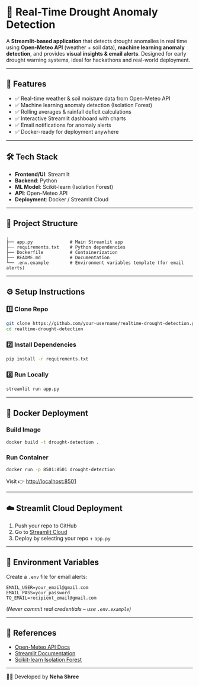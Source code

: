 # 🌾 Real-Time Drought Anomaly Detection

A **Streamlit-based application** that detects drought anomalies in real time using **Open-Meteo API** (weather + soil data), **machine learning anomaly detection**, and provides **visual insights & email alerts**. Designed for early drought warning systems, ideal for hackathons and real-world deployment.

---

## 🚀 Features

* ✅ Real-time weather & soil moisture data from Open-Meteo API
* ✅ Machine learning anomaly detection (Isolation Forest)
* ✅ Rolling averages & rainfall deficit calculations
* ✅ Interactive Streamlit dashboard with charts
* ✅ Email notifications for anomaly alerts
* ✅ Docker-ready for deployment anywhere

---

## 🛠 Tech Stack

* **Frontend/UI**: Streamlit
* **Backend**: Python
* **ML Model**: Scikit-learn (Isolation Forest)
* **API**: Open-Meteo API
* **Deployment**: Docker / Streamlit Cloud

---

## 📂 Project Structure

```
.
├── app.py              # Main Streamlit app
├── requirements.txt    # Python dependencies
├── Dockerfile          # Containerization
├── README.md           # Documentation
└── .env.example        # Environment variables template (for email alerts)
```

---

## ⚙️ Setup Instructions

### 1️⃣ Clone Repo

```bash
git clone https://github.com/your-username/realtime-drought-detection.git
cd realtime-drought-detection
```

### 2️⃣ Install Dependencies

```bash
pip install -r requirements.txt
```

### 3️⃣ Run Locally

```bash
streamlit run app.py
```

---

## 🐳 Docker Deployment

### Build Image

```bash
docker build -t drought-detection .
```

### Run Container

```bash
docker run -p 8501:8501 drought-detection
```

Visit 👉 [http://localhost:8501](http://localhost:8501)

---

## ☁️ Streamlit Cloud Deployment

1. Push your repo to GitHub
2. Go to [Streamlit Cloud](https://share.streamlit.io)
3. Deploy by selecting your repo + `app.py`

---

## 🔑 Environment Variables

Create a `.env` file for email alerts:

```
EMAIL_USER=your_email@gmail.com
EMAIL_PASS=your_password
TO_EMAIL=recipient_email@gmail.com
```

*(Never commit real credentials – use `.env.example`)*

---


## 📖 References

* [Open-Meteo API Docs](https://open-meteo.com/)
* [Streamlit Documentation](https://docs.streamlit.io/)
* [Scikit-learn Isolation Forest](https://scikit-learn.org/stable/modules/generated/sklearn.ensemble.IsolationForest.html)

---

👩‍💻 Developed by **Neha Shree** 

